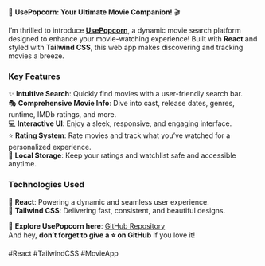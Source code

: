 🌟 **UsePopcorn: Your Ultimate Movie Companion!** 🎬  

I’m thrilled to introduce **[UsePopcorn](https://github.com/mooosakhan/Usepopcorn)**, a dynamic movie search platform designed to enhance your movie-watching experience! Built with **React** and styled with **Tailwind CSS**, this web app makes discovering and tracking movies a breeze.  

### **Key Features**  
✨ **Intuitive Search**: Quickly find movies with a user-friendly search bar.  
🎭 **Comprehensive Movie Info**: Dive into cast, release dates, genres, runtime, IMDb ratings, and more.  
💻 **Interactive UI**: Enjoy a sleek, responsive, and engaging interface.  
⭐ **Rating System**: Rate movies and track what you’ve watched for a personalized experience.  
💾 **Local Storage**: Keep your ratings and watchlist safe and accessible anytime.  

### **Technologies Used**  
🚀 **React**: Powering a dynamic and seamless user experience.  
🎨 **Tailwind CSS**: Delivering fast, consistent, and beautiful designs.  

🔗 **Explore UsePopcorn here**: [GitHub Repository](https://github.com/mooosakhan/Usepopcorn)  
And hey, **don’t forget to give a ⭐ on GitHub** if you love it!  

#React #TailwindCSS #MovieApp
